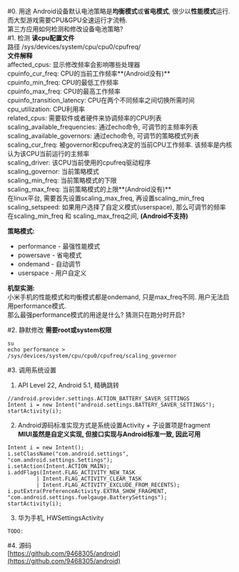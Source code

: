 #0. 用途
Android设备默认电池策略是**均衡模式**或**省电模式**, 很少以**性能模式**运行. 而大型游戏需要CPU&GPU全速运行才流畅.  
第三方应用如何检测和修改设备电池策略?  
#1. 检测
**读cpu配置文件**  
路径 /sys/devices/system/cpu/cpu0/cpufreq/  
**文件解释**  
affected_cpus: 显示修改频率会影响哪些处理器  
cpuinfo_cur_freq: CPU的当前工作频率**(Android没有)**  
cpuinfo_min_freq: CPU的最低工作频率  
cpuinfo_max_freq: CPU的最高工作频率  
cpuinfo_transition_latency: CPU在两个不同频率之间切换所需时间  
cpu_utilization: CPU利用率  
related_cpus: 需要软件或者硬件来协调频率的CPU列表  
scaling_available_frequencies: 通过echo命令, 可调节的主频率列表  
scaling_available_governors: 通过echo命令, 可调节的策略模式列表  
scaling_cur_freq: 被governor和cpufreq决定的当前CPU工作频率. 该频率是内核认为该CPU当前运行的主频率  
scaling_driver: 该CPU当前使用的cpufreq驱动程序  
scaling_governor: 当前策略模式  
scaling_min_freq: 当前策略模式的下限  
scaling_max_freq: 当前策略模式的上限**(Android没有)**  
    在linux平台, 需要首先设置scaling_max_freq, 再设置scaling_min_freq  
scaling_setspeed: 如果用户选择了自定义模式(userspace), 那么可调节的频率  
    在scaling_min_freq 和 scaling_max_freq之间, **(Android不支持)**  

**策略模式:**  

- performance - 最强性能模式  
- powersave - 省电模式  
- ondemand - 自动调节  
- userspace - 用户自定义  

**机型实测:**  
小米手机的性能模式和均衡模式都是ondemand, 只是max_freq不同. 用户无法启用performance模式.  
那么最强performance模式的用途是什么? 猜测只在跑分时开启?  

#2. 静默修改
**需要root或system权限**  

```
su  
echo performance > /sys/devices/system/cpu/cpu0/cpufreq/scaling_governor  
```  

#3. 调用系统设置
1. API Level 22, Android 5.1, 精确跳转  
```
//android.provider.settings.ACTION_BATTERY_SAVER_SETTINGS  
Intent i = new Intent("android.settings.BATTERY_SAVER_SETTINGS");  
startActivity(i);
```
2. Android源码标准实现方式是系统设置Activity + 子设置项是fragment  
**MIUI虽然是自定义实现, 但接口实现与Android标准一致, 因此可用**
```
Intent i = new Intent();  
i.setClassName("com.android.settings", "com.android.settings.Settings");  
i.setAction(Intent.ACTION_MAIN);  
i.addFlags(Intent.FLAG_ACTIVITY_NEW_TASK  
         | Intent.FLAG_ACTIVITY_CLEAR_TASK  
         | Intent.FLAG_ACTIVITY_EXCLUDE_FROM_RECENTS);  
i.putExtra(PreferenceActivity.EXTRA_SHOW_FRAGMENT, "com.android.settings.fuelgauge.BatterySettings");  
startActivity(i);  
```
3. 华为手机, HWSettingsActivity  
```
TODO:  
```

#4. 源码  
[https://github.com/9468305/android](https://github.com/9468305/android)  